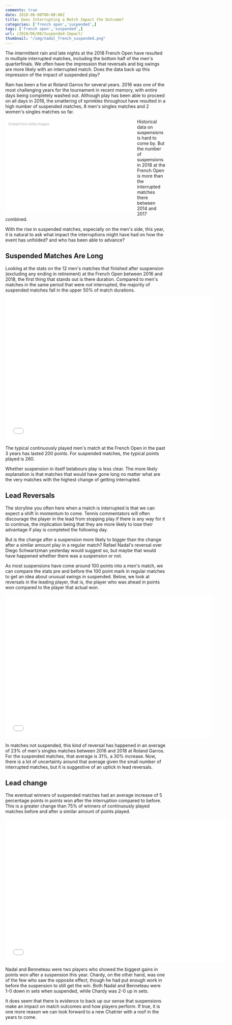 ```yaml
---
comments: true
date: 2018-06-08T00:00:00Z
title: Does Interrupting a Match Impact the Outcome?
categories: ['french open','suspended',]
tags: ['french open','suspended',]
url: /2018/06/08/Suspended-Impact/
thumbnail: "/img/nadal_french_suspended.png"
---
```


The intermittent rain and late nights at the 2018 French Open have resulted in multiple interrupted matches, including the bottom half of the men's quarterfinals. We often have the impression that reversals and big swings are more likely with an interrupted match. Does the data back up this impression of the impact of suspended play? 


<!--more-->

Rain has been a foe at Roland Garros for several years. 2016 was one of the most challenging years for the tournament in recent memory, with entire days being completely washed out. Although play has been able to proceed on all days in 2018, the smattering of sprinkles throughout have resulted in a high number of suspended matches, 8 men's singles matches and 2 women's singles matches so far. 

<div class="getty embed image" style="background-color:#fff;display:inline-block;font-family:Roboto,sans-serif;color:#a7a7a7;font-size:11px;width:100%;max-width:394px;float:left;padding:2%;"><div style="padding:0;margin:0;text-align:left;"><a href="http://www.gettyimages.com.au/detail/969353658" target="_blank" style="color:#a7a7a7;text-decoration:none;font-weight:normal !important;border:none;display:inline-block;">Embed from Getty Images</a></div><div style="overflow:hidden;position:relative;height:0;padding:66.66667% 0 0 0;width:100%;"><iframe src="//embed.gettyimages.com/embed/969353658?et=LW8uGcmcSzp6ISA5XXAUJQ&tld=com.au&sig=d292Jh8HtbZvDlwylYVDEwkpimT8iejlHODa1r_mw9o=&caption=true&ver=1" scrolling="no" frameborder="0" width="594" height="396" style="display:inline-block;position:absolute;top:0;left:0;width:100%;height:100%;margin:0;"></iframe></div></div>

Historical data on suspensions is hard to come by. But the number of suspensions in 2018 at the French Open is more than the interrupted matches there between 2014 and 2017 combined.

With the rise in suspended matches, especially on the men's side, this year, it is natural to ask what impact the interruptions might have had on how the event has unfolded? and who has been able to advance?

## Suspended Matches Are Long

Looking at the stats on the 12 men's matches that finished after suspension (excluding any ending in retirement) at the French Open between 2016 and 2018, the first thing that stands out is there duration. Compared to men's matches in the same period that were <i>not</i> interrupted, the majority of suspended matches fall in the upper 50% of match durations.

<iframe width="650" height="450" frameborder="0" scrolling="no" src="//plot.ly/~on-the-t/1599.embed?showlink=false"></iframe>

The typical continuously played men's match at the French Open in the past 3 years has lasted 200 points. For suspended matches, the typical points played is 260. 

Whether suspension in itself belabours play is less clear. The more likely explanation is that matches that would have gone long no matter what are the very matches with the highest change of getting interrupted.

## Lead Reversals

The storyline you often here when a match is interrupted is that we can expect a shift in momentum to come. Tennis commentators will often discourage the player in the lead from stopping play if there is any way for it to continue, the implication being that they are more likely to lose their advantage if play is completed the following day.

But is the change after a suspension more likely to bigger than the change after a similar amount play in a regular match? Rafael Nadal's reversal over Diego Schwartzman yesterday would suggest so, but maybe that would have happened whether there was a suspension or not.

As most suspensions have come around 100 points into a men's match, we can compare the stats pre and before the 100 point mark in regular matches to get an idea about unusual swings in suspended. Below, we look at reversals in the leading player, that is, the player who was ahead in points won compared to the player that actual won.


<iframe width="650" height="450" frameborder="0" scrolling="no" src="//plot.ly/~on-the-t/1601.embed?showlink=false"></iframe>

In matches not suspended, this kind of reversal has happened in an average of 23% of men's singles matches between 2016 and 2018 at Roland Garros. For the suspended matches, that average is 31%, a 30% increase. Now, there is a lot of uncertainty around that average given the small number of interrupted matches, but it is suggestive of an uptick in lead reversals.


## Lead change

The eventual winners of suspended matches had an average increase of 5 percentage points in points won after the interruption compared to before. This is a greater change than 75% of winners of continuously played matches before and after a similar amount of points played.

<iframe width="700" height="450" frameborder="0" scrolling="no" src="//plot.ly/~on-the-t/1603.embed"></iframe>


Nadal and Benneteau were two players who showed the biggest gains in points won after a suspension this year. Chardy, on the other hand, was one of the few who saw the opposite effect, though he had put enough work in before the suspension to still get the win. Both Nadal and Benneteau were 1-0 down in sets when suspended, while Chardy was 2-0 up in sets.

It does seem that there is evidence to back up our sense that suspensions make an impact on match outcomes and how players perform. If true, it is one more reason we can look forward to a new Chatrier with a roof in the years to come.
